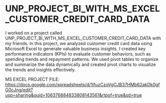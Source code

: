 # UNP_PROJECT_BI_WITH_MS_EXCEL_CUSTOMER_CREDIT_CARD_DATA

I worked on a project called UNP_PROJECT_BI_WITH_MS_EXCEL_CUSTOMER_CREDIT_CARD_DATA with my friends. In this project, we analyzed customer credit card data using Microsoft Excel to generate valuable business insights. I created key performance indicators (KPIs) to evaluate customer behaviors, such as spending trends and repayment patterns. We used pivot tables to organize and summarize the data dynamically and created pivot charts to visualize the trends and insights effectively.

MS EXCEL PROJECT FILE: https://docs.google.com/spreadsheets/d/1ifuzCzoVgCJB37HMb62akDk0gfG0cJng/edit?usp=sharing&ouid=106376884833808143561&rtpof=true&sd=true
